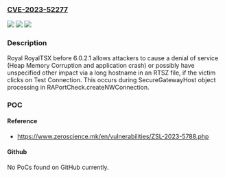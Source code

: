 ### [CVE-2023-52277](https://cve.mitre.org/cgi-bin/cvename.cgi?name=CVE-2023-52277)
![](https://img.shields.io/static/v1?label=Product&message=n%2Fa&color=blue)
![](https://img.shields.io/static/v1?label=Version&message=n%2Fa&color=blue)
![](https://img.shields.io/static/v1?label=Vulnerability&message=n%2Fa&color=brighgreen)

### Description

Royal RoyalTSX before 6.0.2.1 allows attackers to cause a denial of service (Heap Memory Corruption and application crash) or possibly have unspecified other impact via a long hostname in an RTSZ file, if the victim clicks on Test Connection. This occurs during SecureGatewayHost object processing in RAPortCheck.createNWConnection.

### POC

#### Reference
- https://www.zeroscience.mk/en/vulnerabilities/ZSL-2023-5788.php

#### Github
No PoCs found on GitHub currently.

